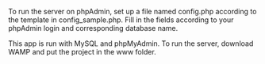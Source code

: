 To run the server on phpAdmin, set up a file named config.php according to the template in
config_sample.php. Fill in the fields according to your phpAdmin login and corresponding
database name.

This app is run with MySQL and phpMyAdmin. To run the server, download WAMP and put the project in the www folder.